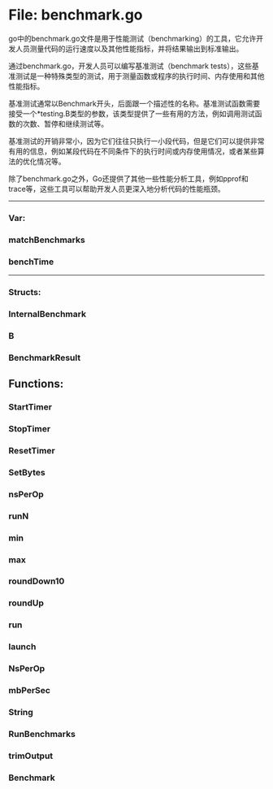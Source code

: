 # File: benchmark.go

go中的benchmark.go文件是用于性能测试（benchmarking）的工具，它允许开发人员测量代码的运行速度以及其他性能指标，并将结果输出到标准输出。

通过benchmark.go，开发人员可以编写基准测试（benchmark tests），这些基准测试是一种特殊类型的测试，用于测量函数或程序的执行时间、内存使用和其他性能指标。

基准测试通常以Benchmark开头，后面跟一个描述性的名称。基准测试函数需要接受一个*testing.B类型的参数，该类型提供了一些有用的方法，例如调用测试函数的次数、暂停和继续测试等。

基准测试的开销非常小，因为它们往往只执行一小段代码，但是它们可以提供非常有用的信息，例如某段代码在不同条件下的执行时间或内存使用情况，或者某些算法的优化情况等。

除了benchmark.go之外，Go还提供了其他一些性能分析工具，例如pprof和trace等，这些工具可以帮助开发人员更深入地分析代码的性能瓶颈。




---

### Var:

### matchBenchmarks





### benchTime








---

### Structs:

### InternalBenchmark





### B





### BenchmarkResult





## Functions:

### StartTimer





### StopTimer





### ResetTimer





### SetBytes





### nsPerOp





### runN





### min





### max





### roundDown10





### roundUp





### run





### launch





### NsPerOp





### mbPerSec





### String





### RunBenchmarks





### trimOutput





### Benchmark





